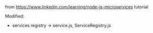 from https://www.linkedin.com/learning/node-js-microservices tutorial


Modified:
- services registry -> service.js, ServiceRegistry.js